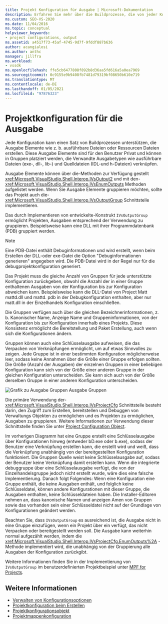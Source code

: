 ```yaml
---
title: Projekt Konfiguration für Ausgabe | Microsoft-Dokumentation
description: Erfahren Sie mehr über die Buildprozesse, die von jeder Konfiguration unterstützt werden können, sowie die Schnittstellen und Methoden, mit denen Ausgabe Elemente verfügbar gemacht werden können
ms.custom: SEO-VS-2020
ms.date: 11/04/2016
ms.topic: conceptual
helpviewer_keywords:
- project configurations, output
ms.assetid: a4517f73-45af-4745-9d7f-9fddf887b636
author: acangialosi
ms.author: anthc
manager: jillfra
ms.workload:
- vssdk
ms.openlocfilehash: ffe5cb6477808f892b8d36aa5fd616a5a0ea7969
ms.sourcegitcommit: 0c9155e9b9408fb7481d79319bf08650b610e719
ms.translationtype: MT
ms.contentlocale: de-DE
ms.lasthandoff: 01/05/2021
ms.locfileid: "97876323"
---
```

# <a name="project-configuration-for-output"></a>Projektkonfiguration für die Ausgabe
Jede Konfiguration kann einen Satz von Buildprozessen unterstützen, die Ausgabe Elemente wie z. b. ausführbare Dateien oder Ressourcen Dateien erstellen. Diese Ausgabe Elemente sind für den Benutzer Privat und können in Gruppen platziert werden, die Verwandte Ausgabetypen wie ausführbare Dateien (exe-, dll-, lib-) und Quelldateien (IDL-und h-Dateien) verknüpfen.

 Ausgabe Elemente können über die-Methoden zur Verfügung gestellt <xref:Microsoft.VisualStudio.Shell.Interop.IVsOutput2> und mit den- <xref:Microsoft.VisualStudio.Shell.Interop.IVsEnumOutputs> Methoden aufgelistet werden. Wenn Sie Ausgabe Elemente gruppieren möchten, sollte das Projekt auch die- <xref:Microsoft.VisualStudio.Shell.Interop.IVsOutputGroup> Schnittstelle implementieren.

 Das durch Implementieren von entwickelte-Konstrukt `IVsOutputGroup` ermöglicht Projekten, Ausgaben entsprechend der Verwendung zu gruppieren. Beispielsweise kann eine DLL mit ihrer Programmdatenbank (PDB) gruppiert werden.

> [!NOTE]
> Eine PDB-Datei enthält Debuginformationen und wird erstellt, wenn beim Erstellen der DLL-oder exe-Datei die Option "Debuginformationen generieren" angegeben wird. Die PDB-Datei wird in der Regel nur für die debugprojektkonfiguration generiert.

 Das Projekt muss die gleiche Anzahl von Gruppen für jede unterstützte Konfiguration zurückgeben, obwohl die Anzahl der in einer Gruppe enthaltenen Ausgaben von der Konfiguration bis zur Konfiguration abweichen kann. Beispielsweise kann die DLL-Datei von Project Matt mattd.dll und mattd. pdb in der Debugkonfiguration enthalten, aber nur matt.dll in der Einzelhandels Konfiguration einschließen.

 Die Gruppen verfügen auch über die gleichen Bezeichnerinformationen, z. b. Kanonischer Name, Anzeige Name und Gruppeninformationen, von der Konfiguration bis zur Konfiguration innerhalb eines Projekts. Diese Konsistenz ermöglicht die Bereitstellung und Paket Erstellung, auch wenn sich die Konfigurationen ändern.

 Gruppen können auch eine Schlüsselausgabe aufweisen, die das Verpacken von Verknüpfungen ermöglicht, um auf etwas Sinnvolles zu zeigen. Jede Gruppe ist in einer bestimmten Konfiguration möglicherweise leer, sodass keine Annahmen über die Größe einer Gruppe erfolgen sollten. Die Größe (Anzahl der Ausgaben) der einzelnen Gruppen in einer beliebigen Konfiguration kann sich von der Größe einer anderen Gruppe in der gleichen Konfiguration unterscheiden. Sie kann sich auch von der Größe derselben Gruppe in einer anderen Konfiguration unterscheiden.

 ![Grafik zu Ausgabe Gruppen](../../extensibility/internals/media/vsoutputgroups.gif "vsoutputgroups") Ausgabe Gruppen

 Die primäre Verwendung der- <xref:Microsoft.VisualStudio.Shell.Interop.IVsProjectCfg> Schnittstelle besteht darin, den Zugriff zum Erstellen, bereitstellen und Debuggen von Verwaltungs Objekten zu ermöglichen und es Projekten zu ermöglichen, Ausgaben zu gruppieren. Weitere Informationen zur Verwendung dieser Schnittstelle finden Sie unter [Project Configuration Object](../../extensibility/internals/project-configuration-object.md).

 Im vorherigen Diagramm hat eine Gruppe erstellt eine Schlüsselausgabe über Konfigurationen hinweg (entweder bD.exe oder b.exe), sodass der Benutzer eine Verknüpfung erstellen kann, die erstellt wird und weiß, dass die Verknüpfung unabhängig von der bereitgestellten Konfiguration funktioniert. Die Gruppen Quelle weist keine Schlüsselausgabe auf, sodass der Benutzer keine Verknüpfung damit erstellen kann. Wenn die integrierte debuggruppe über eine Schlüsselausgabe verfügt, die von der Einzelhandelsgruppe jedoch nicht erstellt wurde, wäre dies eine falsche Implementierung. Danach folgt Folgendes: Wenn eine Konfiguration eine Gruppe enthält, die keine Ausgaben enthält, und folglich keine Schlüsseldatei, können andere Konfigurationen mit dieser Gruppe, die Ausgaben enthalten, keine Schlüsseldateien haben. Die Installer-Editoren nehmen an, dass kanonische Namen und anzeigen Amen von Gruppen sowie das vorhanden sein einer Schlüsseldatei nicht auf der Grundlage von Konfigurationen geändert werden.

 Beachten Sie, dass `IVsOutputGroup` es ausreichend ist, die Ausgabe nicht in eine Gruppe einzufügen, wenn ein Projekt über ein verfügt, das nicht Verpacken oder bereitgestellt werden soll. Die Ausgabe kann weiterhin normal aufgezählt werden, indem die <xref:Microsoft.VisualStudio.Shell.Interop.IVsProjectCfg.EnumOutputs%2A> -Methode implementiert wird, die unabhängig von der Gruppierung alle Ausgaben der Konfiguration zurückgibt.

 Weitere Informationen finden Sie in der Implementierung von `IVsOutputGroup` im benutzerdefinierten Projektbeispiel unter [MPF for Projects](https://github.com/tunnelvisionlabs/MPFProj10).

## <a name="see-also"></a>Weitere Informationen
- [Verwalten von Konfigurationsoptionen](../../extensibility/internals/managing-configuration-options.md)
- [Projektkonfiguration beim Erstellen](../../extensibility/internals/project-configuration-for-building.md)
- [Projektkonfigurationsobjekt](../../extensibility/internals/project-configuration-object.md)
- [Projektmappenkonfiguration](../../extensibility/internals/solution-configuration.md)
